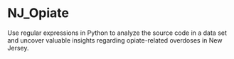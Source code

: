 # NJ_Opiate
Use regular expressions in Python to analyze the source code in a data set and uncover valuable insights regarding opiate-related overdoses in New Jersey.
